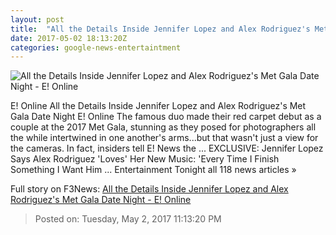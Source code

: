 ```yaml
---
layout: post
title:  "All the Details Inside Jennifer Lopez and Alex Rodriguez's Met Gala Date Night - E! Online"
date: 2017-05-02 18:13:20Z
categories: google-news-entertaintment
---
```


![All the Details Inside Jennifer Lopez and Alex Rodriguez's Met Gala Date Night - E! Online](http://akns-images.eonline.com/eol_images/Entire_Site/201741/rs_600x600-170501172206-600.Alex-Rodriguez-Jennifer-Lopez-Met-Gala.kg.050117.jpg?downsize=450:*&crop=450:350;left,top)

E! Online All the Details Inside Jennifer Lopez and Alex Rodriguez's Met Gala Date Night E! Online The famous duo made their red carpet debut as a couple at the 2017 Met Gala, stunning as they posed for photographers all the while intertwined in one another's arms...but that wasn't just a view for the cameras. In fact, insiders tell E! News the ... EXCLUSIVE: Jennifer Lopez Says Alex Rodriguez 'Loves' Her New Music: 'Every Time I Finish Something I Want Him ... Entertainment Tonight all 118 news articles »


Full story on F3News: [All the Details Inside Jennifer Lopez and Alex Rodriguez's Met Gala Date Night - E! Online](http://www.f3nws.com/n/BUkQf)

> Posted on: Tuesday, May 2, 2017 11:13:20 PM
